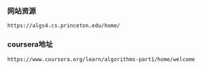 ### 网站资源
```https://algs4.cs.princeton.edu/home/```
### coursera地址
```https://www.coursera.org/learn/algorithms-part1/home/welcome```